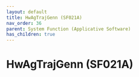 ```yaml
---
layout: default
title: HwAgTrajGenn (SF021A)
nav_order: 36
parent: System Function (Applicative Software)
has_children: true
---
```

# HwAgTrajGenn (SF021A)
